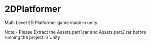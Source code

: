 # 2DPlatformer
Multi Level 2D Platformer game made in unity

Note:- Please Extract the Assets.part1.rar and Assets.part2.rar before running the project in Unity
